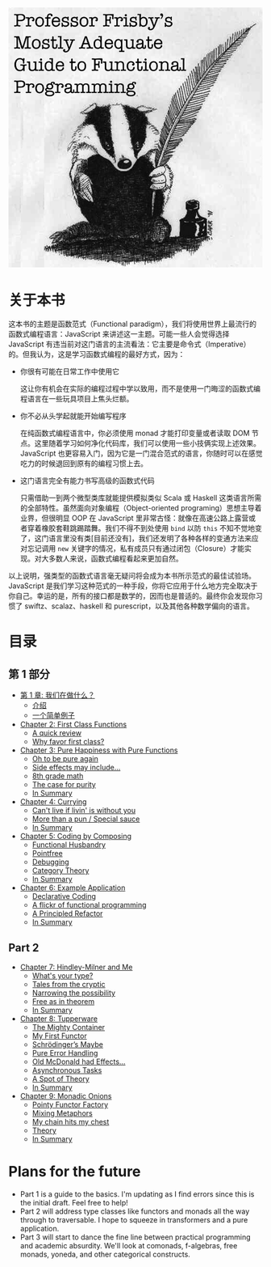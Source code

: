 <img src="images/cover.png"/>

# 关于本书

这本书的主题是函数范式（Functional paradigm），我们将使用世界上最流行的函数式编程语言：JavaScript 来讲述这一主题。可能一些人会觉得选择 JavaScript 有违当前对这门语言的主流看法：它主要是命令式（Imperative）的。但我认为，这是学习函数式编程的最好方式，因为：

 * 你很有可能在日常工作中使用它

    这让你有机会在实际的编程过程中学以致用，而不是使用一门晦涩的函数式编程语言在一些玩具项目上焦头烂额。

 * 你不必从头学起就能开始编写程序

    在纯函数式编程语言中，你必须使用 monad 才能打印变量或者读取 DOM 节点。这里随着学习如何净化代码库，我们可以使用一些小技俩实现上述效果。JavaScript 也更容易入门，因为它是一门混合范式的语言，你随时可以在感觉吃力的时候退回到原有的编程习惯上去。

 * 这门语言完全有能力书写高级的函数式代码

    只需借助一到两个微型类库就能提供模拟类似 Scala 或 Haskell 这类语言所需的全部特性。虽然面向对象编程（Object-oriented programing）思想主导着业界，但很明显 OOP 在 JavaScript 里非常古怪：就像在高速公路上露营或者穿着橡胶套鞋跳踢踏舞。我们不得不到处使用 `bind` 以防 `this` 不知不觉地变了，这门语言里没有类[目前还没有]，我们还发明了各种各样的变通方法来应对忘记调用 `new` 关键字的情况，私有成员只有通过闭包（Closure）才能实现。对大多数人来说，函数式编程看起来更加自然。

以上说明，强类型的函数式语言毫无疑问将会成为本书所示范式的最佳试验场。JavaScript 是我们学习这种范式的一种手段，你将它应用于什么地方完全取决于你自己。幸运的是，所有的接口都是数学的，因而也是普适的。最终你会发现你习惯了 swiftz、scalaz、haskell 和 purescript，以及其他各种数学偏向的语言。

# 目录

## 第 1 部分

* [第 1 章: 我们在做什么？](ch1.md)
  * [介绍](ch1.md#介绍)
  * [一个简单例子](ch1.md#一个简单例子)
* [Chapter 2: First Class Functions](ch2.md)
  * [A quick review](ch2.md#a-quick-review)
  * [Why favor first class?](ch2.md#why-favor-first-class)
* [Chapter 3: Pure Happiness with Pure Functions](ch3.md)
  * [Oh to be pure again](ch3.md#oh-to-be-pure-again)
  * [Side effects may include...](ch3.md#side-effects-may-include)
  * [8th grade math](ch3.md#8th-grade-math)
  * [The case for purity](ch3.md#the-case-for-purity)
  * [In Summary](ch3.md#in-summary)
* [Chapter 4: Currying](ch4.md)
  * [Can't live if livin' is without you](ch4.md#cant-live-if-livin-is-without-you)
  * [More than a pun / Special sauce](ch4.md#more-than-a-pun--special-sauce)
  * [In Summary](ch4.md#in-summary)
* [Chapter 5: Coding by Composing](ch5.md)
  * [Functional Husbandry](ch5.md#functional-husbandry)
  * [Pointfree](ch5.md#pointfree)
  * [Debugging](ch5.md#debugging)
  * [Category Theory](ch5.md#category-theory)
  * [In Summary](ch5.md#in-summary)
* [Chapter 6: Example Application](ch6.md)
  * [Declarative Coding](ch6.md#declarative-coding)
  * [A flickr of functional programming](ch6.md#a-flickr-of-functional-programming)
  * [A Principled Refactor](ch6.md#a-principled-refactor)
  * [In Summary](ch6.md#in-summary)

## Part 2

* [Chapter 7: Hindley-Milner and Me](ch7.md)
  * [What's your type?](ch7.md#whats-your-type)
  * [Tales from the cryptic](ch7.md#tales-from-cryptic)
  * [Narrowing the possibility](ch7.md#narrowing-the-possibility)
  * [Free as in theorem](ch7.md#free-as-in-theorem)
  * [In Summary](ch7.md#in-summary)
* [Chapter 8: Tupperware](ch8.md)
  * [The Mighty Container](ch8.md#the-mighty-container)
  * [My First Functor](ch8.md#my-first-functor)
  * [Schrödinger’s Maybe](ch8.md#schrodingers-maybe)
  * [Pure Error Handling](ch8.md#pure-error-handling)
  * [Old McDonald had Effects…](ch8.md#old-mcdonald-had-effects)
  * [Asynchronous Tasks](ch8.md#asynchronous-tasks)
  * [A Spot of Theory](ch8.md#a-spot-of-theory)
  * [In Summary](ch8.md#in-summary)
* [Chapter 9: Monadic Onions](ch9.md)
  * [Pointy Functor Factory](ch9.md#pointy-functor-factory)
  * [Mixing Metaphors](ch9.md#mixing-metaphors)
  * [My chain hits my chest](ch9.md#my-chain-hits-my-chest)
  * [Theory](ch9.md#theory)
  * [In Summary](ch9.md#in-summary)



# Plans for the future

* Part 1 is a guide to the basics. I'm updating as I find errors since this is the initial draft. Feel free to help!
* Part 2 will address type classes like functors and monads all the way through to traversable. I hope to squeeze in transformers and a pure application.
* Part 3 will start to dance the fine line between practical programming and academic absurdity. We'll look at comonads, f-algebras, free monads, yoneda, and other categorical constructs.



